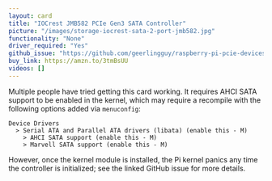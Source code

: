 ```yaml
---
layout: card
title: "IOCrest JMB582 PCIe Gen3 SATA Controller"
picture: "/images/storage-iocrest-sata-2-port-jmb582.jpg"
functionality: "None"
driver_required: "Yes"
github_issue: "https://github.com/geerlingguy/raspberry-pi-pcie-devices/issues/64"
buy_link: https://amzn.to/3tmBsUU
videos: []
---
```

Multiple people have tried getting this card working. It requires AHCI SATA support to be enabled in the kernel, which may require a recompile with the following options added via `menuconfig`:

```
Device Drivers
  > Serial ATA and Parallel ATA drivers (libata) (enable this - M)
    > AHCI SATA support (enable this - M)
    > Marvell SATA support (enable this - M)
```

However, once the kernel module is installed, the Pi kernel panics any time the controller is initialized; see the linked GitHub issue for more details.
